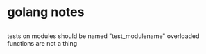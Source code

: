 # golang notes
## 

tests on modules should be named "test_modulename"
overloaded functions are not a thing
